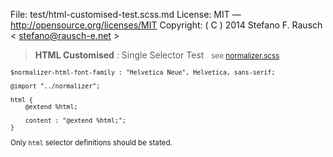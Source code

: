 File:      test/html-customised-test.scss.md
License:   MIT — http://opensource.org/licenses/MIT
Copyright: ( C ) 2014 Stefano F. Rausch < stefano@rausch-e.net >

> **HTML Customised** : Single Selector Test  
> <small> see [normalizer.scss](../_normalizer.scss.md) </smalll>

    $normalizer-html-font-family : "Helvetica Neue", Helvetica, sans-serif;

    @import "../normalizer";

    html {
        @extend %html;

        content : "@extend %html;";
    }

Only `html` selector definitions should be stated.
